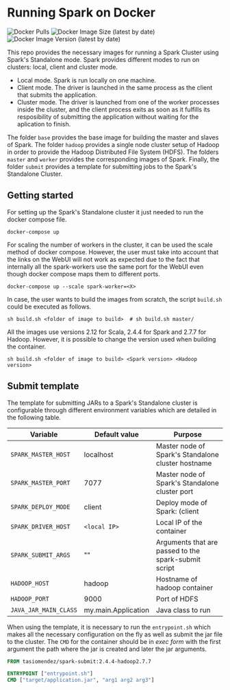 # Running Spark on Docker

![Docker Pulls](https://img.shields.io/docker/pulls/tasiomendez/spark-submit)
![Docker Image Size (latest by date)](https://img.shields.io/docker/image-size/tasiomendez/spark-submit)
![Docker Image Version (latest by date)](https://img.shields.io/docker/v/tasiomendez/spark-submit?label=latest%20version)

This repo provides the necessary images for running a Spark Cluster using Spark's Standalone mode.
Spark provides different modes to run on clusters: local, client and cluster mode.

- Local mode. Spark is run locally on one machine.
- Client mode. The driver is launched in the same process as the client that submits the application.
- Cluster mode. The driver is launched from one of the worker processes inside the cluster, and the client process exits as soon as it fulfills its resposibility of submitting the application without waiting for the aplication to finish.

The folder `base` provides the base image for building the master and slaves of Spark.
The folder `hadoop` provides a single node cluster setup of Hadoop in order to provide the Hadoop Distributed File System (HDFS).
The folders `master` and `worker` provides the corresponding images of Spark.
Finally, the folder `submit` provides a template for submitting jobs to the Spark's Standalone Cluster.

## Getting started

For setting up the Spark's Standalone cluster it just needed to run the docker compose file.

```shell
docker-compose up
```

For scaling the number of workers in the cluster, it can be used the scale method of docker compose. However,
the user must take into account that the links on the WebUI will not work as expected due to the fact that internally
all the spark-workers use the same port for the WebUI even though docker compose maps them to different ports.

```shell
docker-compose up --scale spark-worker=<X>
```

In case, the user wants to build the images from scratch, the script `build.sh` could be executed as follows.

```shell
sh build.sh <folder of image to build>  # sh build.sh master/
```

All the images use versions 2.12 for Scala, 2.4.4 for Spark and 2.7.7 for Hadoop. However, it is possible to change the version used
when building the container.

```shell
sh build.sh <folder of image to build> <Spark version> <Hadoop version>
```

## Submit template

The template for submitting JARs to a Spark's Standalone cluster is configurable through different environment
variables which are detailed in the following table.

| Variable | Default value | Purpose |
| -------- | ------------- | ------- |
| `SPARK_MASTER_HOST` | localhost | Master node of Spark's Standalone cluster hostname |
| `SPARK_MASTER_PORT` | 7077 | Master node of Spark's Standalone cluster port |
| `SPARK_DEPLOY_MODE` | client | Deploy mode of Spark: (client || cluster) |
| `SPARK_DRIVER_HOST` | `<local IP>` | Local IP of the container |
| `SPARK_SUBMIT_ARGS` | "" | Arguments that are passed to the spark-submit script |
| `HADOOP_HOST` | hadoop | Hostname of hadoop container |
| `HADOOP_PORT` | 9000 | Port of HDFS  |
| `JAVA_JAR_MAIN_CLASS` | my.main.Application | Java class to run |

When using the template, it is necessary to run the `entrypoint.sh` which makes all the necessary configuration
on the fly as well as submit the jar file to the cluster. The `CMD` for the container should be in *exec form* with
the first argument the path where the jar is created and later the jar arguments.

```Dockerfile
FROM tasiomendez/spark-submit:2.4.4-hadoop2.7.7

ENTRYPOINT ["entrypoint.sh"]
CMD ["target/application.jar", "arg1 arg2 arg3"]
```
